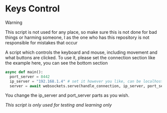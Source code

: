  # Keys Control

> [!WARNING]  
> This script is not used for any place, so make sure this is not done for bad things or harming someone, I as the one who has this repository is not responsible for mistakes that occur

A script which controls the keyboard and mouse, including movement and what buttons are clicked.
To use it, please set the connection section like the example here, you can see the bottom section

```python
async def main():
  port_server = 8442
  ip_server = "192.168.1.4" # set it however you like, can be localhost or 196.168.x.x, for example this 192.168.1.4 or 0.0.0.0
  server = await websockets.serve(handle_connection, ip_server, port_server)
```

You change the ip_server and port_server parts as you wish.

_This script is only used for testing and learning only_
